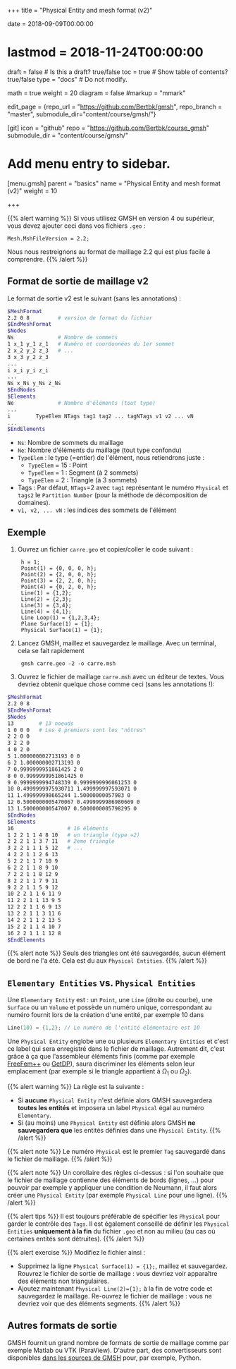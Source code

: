 +++
title = "Physical Entity and mesh format (v2)"

date = 2018-09-09T00:00:00
# lastmod = 2018-11-24T00:00:00

draft = false  # Is this a draft? true/false
toc = true  # Show table of contents? true/false
type = "docs"  # Do not modify.

math = true
weight = 20
diagram = false
#markup = "mmark"

edit_page = {repo_url = "https://github.com/Bertbk/gmsh", repo_branch = "master", submodule_dir="content/course/gmsh/"}

[git]
  icon = "github"
  repo = "https://github.com/Bertbk/course_gmsh"
  submodule_dir = "content/course/gmsh/"
  

# Add menu entry to sidebar.
[menu.gmsh]
  parent = "basics"
  name = "Physical Entity and mesh format (v2)"
  weight = 10

+++

{{% alert warning %}}
Si vous utilisez GMSH en version 4 ou supérieur, vous devez ajouter ceci dans vos fichiers `.geo` :
```
Mesh.MshFileVersion = 2.2;
```
Nous nous restreignons au format de maillage 2.2 qui est plus facile à comprendre. 
{{% /alert %}}

## Format de sortie de maillage v2

Le format de sortie v2 est le suivant (sans les annotations) :

```bash
$MeshFormat
2.2 0 8         # version de format du fichier
$EndMeshFormat
$Nodes
Ns              # Nombre de sommets
1 x_1 y_1 z_1   # Numéro et coordonnées du 1er sommet
2 x_2 y_2 z_3   # ...
3 x_3 y_2 z_3
...
i x_i y_i z_i
...
Ns x_Ns y_Ns z_Ns
$EndNodes
$Elements
Ne              # Nombre d'éléments (tout type)
...
i        TypeElem NTags tag1 tag2 ... tagNTags v1 v2 ... vN
...
$EndElements
```
- `Ns`: Nombre de sommets du maillage
- `Ne`: Nombre d'éléments du maillage (tout type confondu)
- `TypeElem` : le type (=entier) de l'élément, nous retiendrons juste :
  - `TypeElem` = 15 : Point
  - `TypeElem` = 1  : Segment (à 2 sommets)
  - `TypeElem` = 2  : Triangle (à 3 sommets)
- Tags : Par défaut, `NTags`=2 avec `tag1` représentant le numéro `Physical` et `tags2` le `Partition Number` (pour la méthode de décomposition de domaines).
- `v1, v2, ... vN` : les indices des sommets de l'élément

## Exemple

1. Ouvrez un fichier `carre.geo` et copier/coller le code suivant :

    <!-- language: lang-c++ -->
        h = 1;
        Point(1) = {0, 0, 0, h};
        Point(2) = {2, 0, 0, h};
        Point(3) = {2, 2, 0, h};
        Point(4) = {0, 2, 0, h};
        Line(1) = {1,2};
        Line(2) = {2,3};
        Line(3) = {3,4};
        Line(4) = {4,1};
        Line Loop(1) = {1,2,3,4};
        Plane Surface(1) = {1};
        Physical Surface(1) = {1};

2. Lancez GMSH, maillez et sauvegardez le maillage. Avec un terminal, cela se fait rapidement

    <!-- language: lang-bash -->
        gmsh carre.geo -2 -o carre.msh

3. Ouvrez le fichier de maillage `carre.msh` avec un éditeur de textes. Vous devriez obtenir quelque chose comme ceci (sans les annotations !):

```bash
$MeshFormat
2.2 0 8
$EndMeshFormat
$Nodes
13        # 13 noeuds
1 0 0 0   # Les 4 premiers sont les "nôtres"
2 2 0 0
3 2 2 0
4 0 2 0
5 1.000000002713193 0 0
6 2 1.000000002713193 0
7 0.9999999951861425 2 0
8 0 0.9999999951861425 0
9 0.9999999994748339 0.9999999996061253 0
10 0.4999999975930711 1.499999997593071 0
11 1.499999998665244 1.50000000057983 0
12 0.5000000005470067 0.4999999986980669 0
13 1.500000000547007 0.5000000005798295 0
$EndNodes
$Elements
16                 # 16 éléments
1 2 2 1 1 4 8 10   # un triangle (type =2)
2 2 2 1 1 3 7 11   # 2eme triangle
3 2 2 1 1 1 5 12   # ...
4 2 2 1 1 2 6 13
5 2 2 1 1 7 10 9
6 2 2 1 1 8 9 10
7 2 2 1 1 8 12 9
8 2 2 1 1 7 9 11
9 2 2 1 1 5 9 12
10 2 2 1 1 6 11 9
11 2 2 1 1 13 9 5
12 2 2 1 1 6 9 13
13 2 2 1 1 3 11 6
14 2 2 1 1 2 13 5
15 2 2 1 1 4 10 7
16 2 2 1 1 1 12 8
$EndElements
```


{{% alert note %}}
Seuls des triangles ont été sauvegardés, aucun élément de bord ne l'a été. Cela est du aux `Physical Entities`.
{{% /alert %}}

## `Elementary Entities` vs. `Physical Entities`

Une `Elementary Entity` est : un `Point`, une `Line` (droite ou courbe), une `Surface` ou un `Volume` et possède un numéro unique, correspondant au numéro fournit lors de la création d'une entité, par exemple 10 dans
``` c++
Line(10) = {1,2}; // Le numéro de l'entité élémentaire est 10
```

Une `Physical Entity` englobe une ou plusieurs `Elementary Entities` et c'est ce label qui sera enregistré dans le fichier de maillage.
Autrement dit, c'est grâce à ça que l'assembleur éléments finis (comme par exemple [FreeFem++](http://www.freefem.org) ou [GetDP](https://getdp.info)), saura discriminer les éléments selon leur emplacement (par exemple si le triangle appartient à $\Omega_1$ ou $\Omega_2$).

{{% alert warning %}}
La règle est la suivante :

- Si **aucune** `Physical Entity` n'est définie alors GMSH sauvegardera **toutes les entités** et imposera un label `Physical` égal au numéro `Elementary`.
- Si (au moins) une `Physical Entity` est définie alors GMSH **ne sauvegardera que** les entités définies dans une `Physical Entity`.
{{% /alert %}}

{{% alert note %}}
Le numéro `Physical` est le premier `Tag` sauvegardé dans le fichier de maillage.
{{% /alert %}}


{{% alert note %}}
Un corollaire des règles ci-dessus : si l'on souhaite que le fichier de maillage contienne des éléments de bords (lignes, ...) pour pouvoir par exemple y appliquer une condition de Neumann, il faut alors créer une `Physical Entity` (par exemple `Physical Line` pour une ligne).
{{% /alert %}}


{{% alert tips %}}
Il est toujours préférable de spécifier les `Physical` pour garder le contrôle des `Tags`. Il est également conseillé de définir les `Physical Entities` **uniquement à la fin** du fichier `.geo` et non au milieu (au cas où certaines entités sont détruites).
{{% /alert %}}

{{% alert exercise %}}
Modifiez le fichier ainsi :

- Supprimez la ligne  `Physical Surface(1) = {1};`, maillez et sauvegardez. Rouvrez le fichier de sortie de maillage : vous devriez voir apparaître des éléments non triangulaires.
- Ajoutez maintenant `Physical Line(2)={1};` à la fin de votre code et sauvegardez le maillage. Re-ouvrez le fichier de maillage : vous ne devriez voir que des éléments segments.
{{% /alert %}}

## Autres formats de sortie

GMSH fournit un grand nombre de formats de sortie de maillage comme par exemple Matlab ou VTK (ParaView). D'autre part, des convertisseurs sont disponibles [dans les sources de GMSH](https://gitlab.onelab.info/gmsh/gmsh/tree/master/utils/converters) pour, par exemple, Python.
